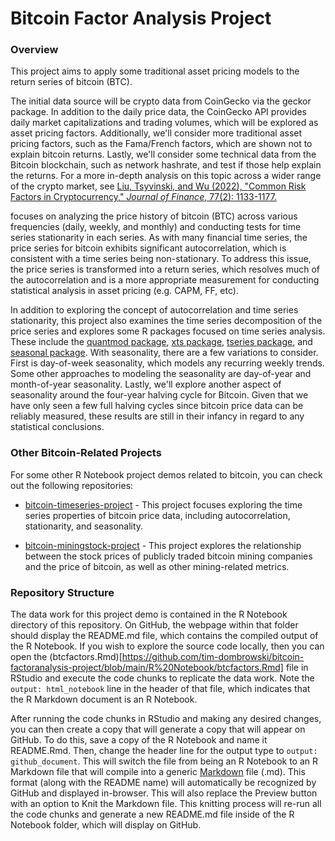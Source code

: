 # Bitcoin Factor Analysis Project

### Overview

This project aims to apply some traditional asset pricing models to the return series of bitcoin (BTC). 




The initial data source will be crypto data from CoinGecko via the geckor package. In addition to the daily price data, the CoinGecko API provides daily market capitalizations and trading volumes, which will be explored as asset pricing factors. Additionally, we'll consider more traditional asset pricing factors, such as the Fama/French factors, which are shown not to explain bitcoin returns. Lastly, we'll consider some technical data from the Bitcoin blockchain, such as network hashrate, and test if those help explain the returns. For a more in-depth analysis on this topic across a wider range of the crypto market, see [Liu, Tsyvinski, and Wu (2022), "Common Risk Factors in Cryptocurrency," *Journal of Finance*, 77(2): 1133-1177.](https://doi.org/10.1111/jofi.13119)




focuses on analyzing the price history of bitcoin (BTC) across various frequencies (daily, weekly, and monthly) and conducting tests for time series stationarity in each series. As with many financial time series, the price series for bitcoin exhibits significant autocorrelation, which is consistent with a time series being non-stationary. To address this issue, the price series is transformed into a return series, which resolves much of the autocorrelation and is a more appropriate measurement for conducting statistical analysis in asset pricing (e.g. CAPM, FF, etc).

In addition to exploring the concept of autocorrelation and time series stationarity, this project also examines the time series decomposition of the price series and explores some R packages focused on time series analysis. These include the [quantmod package](https://cran.r-project.org/package=quantmod), [xts package](https://cran.r-project.org/package=xts), [tseries package](https://cran.r-project.org/package=tseries), and [seasonal package](https://cran.r-project.org/package=seasonal). With seasonality, there are a few variations to consider. First is day-of-week seasonality, which models any recurring weekly trends. Some other approaches to modeling the seasonality are day-of-year and month-of-year seasonality. Lastly, we'll explore another aspect of seasonality around the four-year halving cycle for Bitcoin. Given that we have only seen a few full halving cycles since bitcoin price data can be reliably measured, these results are still in their infancy in regard to any statistical conclusions.




### Other Bitcoin-Related Projects

For some other R Notebook project demos related to bitcoin, you can check out the following repositories:

* [bitcoin-timeseries-project](https://github.com/tim-dombrowski/bitcoin-timeseries-project) - This project focuses exploring the time series properties of bitcoin price data, including autocorrelation, stationarity, and seasonality.

* [bitcoin-miningstock-project]() - This project explores the relationship between the stock prices of publicly traded bitcoin mining companies and the price of bitcoin, as well as other mining-related metrics.

### Repository Structure

The data work for this project demo is contained in the R Notebook directory of this repository. On GitHub, the webpage within that folder should display the README.md file, which contains the compiled output of the R Notebook. If you wish to explore the source code locally, then you can open the (btcfactors.Rmd)[https://github.com/tim-dombrowski/bitcoin-factoranalysis-project/blob/main/R%20Notebook/btcfactors.Rmd] file in RStudio and execute the code chunks to replicate the data work. Note the `output: html_notebook` line in the header of that file, which indicates that the R Markdown document is an R Notebook. 

After running the code chunks in RStudio and making any desired changes, you can then create a copy that will generate a copy that will appear on GitHub. To do this, save a copy of the R Notebook and name it README.Rmd. Then, change the header line for the output type to `output: github_document`. This will switch the file from being an R Notebook to an R Markdown file that will compile into a generic [Markdown](https://www.markdownguide.org/) file (.md). This format (along with the README name) will automatically be recognized by GitHub and displayed in-browser. This will also replace the Preview button with an option to Knit the Markdown file. This knitting process will re-run all the code chunks and generate a new README.md file inside of the R Notebook folder, which will display on GitHub.
